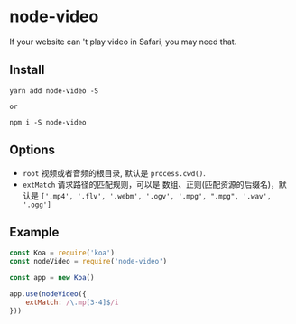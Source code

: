# node-video

If your website can 't play video in Safari, you may need that.

## Install

```shell
yarn add node-video -S

or 

npm i -S node-video
```

## Options

* `root` 视频或者音频的根目录, 默认是 `process.cwd()`.
* `extMatch` 请求路径的匹配规则，可以是 数组、正则(匹配资源的后缀名)，默认是 `['.mp4', '.flv', '.webm', '.ogv', '.mpg', ".mpg", '.wav', '.ogg']`

## Example

```javascript
const Koa = require('koa')
const nodeVideo = require('node-video')

const app = new Koa()

app.use(nodeVideo({
    extMatch: /\.mp[3-4]$/i
}))
```
